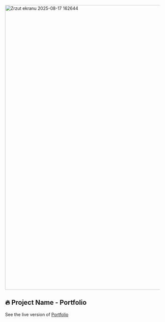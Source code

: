 <img width="1900" height="925" alt="Zrzut ekranu 2025-08-17 162644" src="https://github.com/user-attachments/assets/3c1aa92b-201b-4494-8783-7fe3fb8299f3" />

## 🔥 Project Name - Portfolio
See the live version of [Portfolio](https://imediasystem.github.io/Portfolio/)

